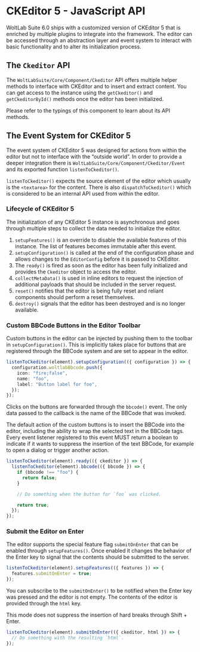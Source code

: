 # CKEditor 5 - JavaScript API

WoltLab Suite 6.0 ships with a customized version of CKEditor 5 that is enriched by multiple plugins to integrate into the framework.
The editor can be accessed through an abstraction layer and event system to interact with basic functionality and to alter its initialization process.

## The `Ckeditor` API

The `WoltLabSuite/Core/Component/Ckeditor` API offers multiple helper methods to interface with CKEditor and to insert and extract content.
You can get access to the instance using the `getCkeditor()` and `getCkeditorById()` methods once the editor has been initialized.

Please refer to the typings of this component to learn about its API methods.

## The Event System for CKEditor 5

The event system of CKEditor 5 was designed for actions from within the editor but not to interface with the “outside world”.
In order to provide a deeper integration there is `WoltLabSuite/Core/Component/Ckeditor/Event` and its exported function `listenToCkeditor()`.

`listenToCkeditor()` expects the source element of the editor which usually is the `<textarea>` for the content.
There is also `dispatchToCkeditor()` which is considered to be an internal API used from within the editor.

### Lifecycle of CKEditor 5

The initialization of any CKEditor 5 instance is asynchronous and goes through multiple steps to collect the data needed to initialize the editor.

1. `setupFeatures()` is an override to disable the available features of this instance. The list of features becomes immutable after this event.
2. `setupConfiguration()` is called at the end of the configuration phase and allows changes to the `EditorConfig` before it is passed to CKEditor.
3. The `ready()` is fired as soon as the editor has been fully initialized and provides the `Ckeditor` object to access the editor.
4. `collectMetaData()` is used in inline editors to request the injection of additional payloads that should be included in the server request.
5. `reset()` notifies that the editor is being fully reset and reliant components should perform a reset themselves.
6. `destroy()` signals that the editor has been destroyed and is no longer available.

### Custom BBCode Buttons in the Editor Toolbar

Custom buttons in the editor can be injected by pushing them to the toolbar in `setupConfiguration()`.
This is implicitly takes place for buttons that are registered through the BBCode system and are set to appear in the editor.

```ts
listenToCkeditor(element).setupConfiguration(({ configuration }) => {
  configuration.woltlabBbcode.push({
    icon: "fire;false",
    name: "foo",
    label: "Button label for foo",
  });
});
```

Clicks on the buttons are forwarded through the `bbcode()` event.
The only data passed to the callback is the name of the BBCode that was invoked.

The default action of the custom buttons is to insert the BBCode into the editor, including the ability to wrap the selected text in the BBCode tags.
Every event listener registered to this event MUST return a boolean to indicate if it wants to suppress the insertion of the text BBCode, for example to open a dialog or trigger another action.

```ts
listenToCkeditor(element).ready(({ ckeditor }) => {
  listenToCkeditor(element).bbcode(({ bbcode }) => {
    if (bbcode !== "foo") {
      return false;
    }

    // Do something when the button for `foo` was clicked.

    return true;
  });
});
```

### Submit the Editor on Enter

The editor supports the special feature flag `submitOnEnter` that can be enabled through `setupFeatures()`.
Once enabled it changes the behavior of the Enter key to signal that the contents should be submitted to the server.

```ts
listenToCkeditor(element).setupFeatures(({ features }) => {
  features.submitOnEnter = true;
});
```

You can subscribe to the `submitOnEnter()` to be notified when the Enter key was pressed and the editor is not empty.
The contents of the editor is provided through the `html` key.

This mode does not suppress the insertion of hard breaks through Shift + Enter.

```ts
listenToCkeditor(element).submitOnEnter(({ ckeditor, html }) => {
  // Do something with the resulting `html`.
});
```
